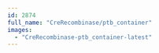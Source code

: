 ```yaml
---
id: 2874
full_name: "CreRecombinase/ptb_container"
images: 
  - "CreRecombinase-ptb_container-latest"
---
```

